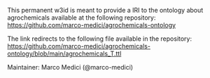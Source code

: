 This permanent w3id is meant to provide a IRI to the ontology about agrochemicals available at the following repository: 
https://github.com/marco-medici/agrochemicals-ontology

The link redirects to the following file available in the repository: 
https://github.com/marco-medici/agrochemicals-ontology/blob/main/agrochemicals_T.ttl

Maintainer: Marco Medici (@marco-medici)
